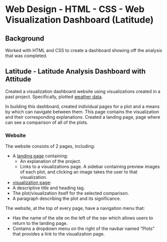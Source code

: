 # Web Design - HTML - CSS - Web Visualization Dashboard (Latitude)

## Background

Worked with HTML and CSS to create a dashboard showing off the analysis that was completed.

## Latitude - Latitude Analysis Dashboard with Attitude

Created a visualization dashboard website using visualizations created in a past project. Specifically, plotted [weather data](Resources/cities.csv).

In building this dashboard, created individual pages for a plot and a means by which can navigate between them. This page contains the visualization and their corresponding explanations. Created a landing page, page where can see a comparison of all of the plots.

### Website 

The website consists of 2 pages, including:

* A [landing page](#landing-page) containing:
  * An explanation of the project.
  * Links to a visualizations page. A sidebar containing preview images of each plot, and clicking an image takes the user to that visualization.
*  [visualization page](#visualization-page):
  * A descriptive title and heading tag.
  * The plot/visualization itself for the selected comparison.
  * A paragraph describing the plot and its significance.

The website, at the top of every page, have a navigation menu that:

* Has the name of the site on the left of the nav which allows users to return to the landing page.
* Contains a dropdown menu on the right of the navbar named "Plots" that provides a link to the visualization page.


